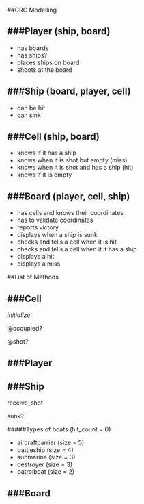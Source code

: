 
##CRC Modelling

###Player (ship, board)
-------------------
* has boards
* has ships?
* places ships on board
* shoots at the board

###Ship (board, player, cell)
---------------------------
* can be hit 			
* can sink 				

###Cell (ship, board)
--------------------
* knows if it has a ship 				   
* knows when it is shot but empty (miss)  
* knows when it is shot and has a ship (hit) 
* knows if it is empty 

###Board (player, cell, ship)
---------------------------
* has cells and knows their coordinates
* has to validate coordinates
* reports victory
* displays when a ship is sunk
* checks and tells a cell when it is hit
* checks and tells a cell when it it has a ship
* displays a hit
* displays a miss



##List of Methods

###Cell
-----------

*initialize*

@occupied?

@shot?




###Player
-----------




###Ship
-----------
receive_shot

sunk?
 
#####Types of boats (hit_count = 0)
* aircraftcarrier (size = 5)
* battleship (size = 4)
* submarine (size = 3)
* destroyer (size = 3) 
* patrolboat (size = 2)


###Board
-----------



